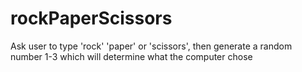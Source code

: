 # rockPaperScissors
Ask user to type 'rock' 'paper' or 'scissors', then generate a random number 1-3 which will determine what the computer chose
